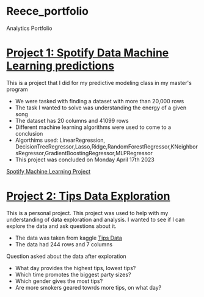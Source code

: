 # Reece_portfolio
Analytics Portfolio 

# [Project 1: Spotify Data Machine Learning predictions](https://reecealbert.github.io/Reece_portfolio/)

This is a project that I did for my predictive modeling class in my master's program

* We were tasked with finding a dataset with more than 20,000 rows
* The task I wanted to solve was understanding the energy of a given song
* The dataset has 20 columns and 41099 rows
* Different machine learning algorithms were used to come to a conclusion
* Algorthims used: LinearRegression, DecisionTreeRegressor,Lasso,Ridge,RandomForestRegressor,KNeighborsRegressor,GradientBoostingRegressor,MLPRegressor
* This project was concluded on Monday April 17th 2023

[Spotify Machine Learning Project](https://www.kaggle.com/code/reecealbert23/spotify-dataset-analysis/edit/run/129348865)

# [Project 2: Tips Data Exploration](https://reecealbert.github.io/Reece_portfolio/)

This is a personal project. This project was used to help with my understanding of data exploration and analysis.
I wanted to see if I can explore the data and ask questions about it.

* The data was taken from kaggle [Tips Data](https://www.kaggle.com/datasets/jsphyg/tipping)
* The data had 244 rows and 7 columns

Question asked about the data after exploration
* What day provides the highest tips, lowest tips?
* Which time promotes the biggest party sizes?
* Which gender gives the most tips?
* Are more smokers geared towrds more tips, on what day?


